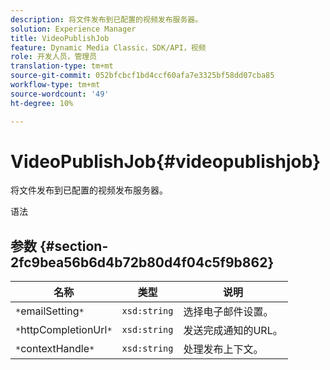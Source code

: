 ```yaml
---
description: 将文件发布到已配置的视频发布服务器。
solution: Experience Manager
title: VideoPublishJob
feature: Dynamic Media Classic，SDK/API，视频
role: 开发人员，管理员
translation-type: tm+mt
source-git-commit: 052bfcbcf1bd4ccf60afa7e3325bf58dd07cba85
workflow-type: tm+mt
source-wordcount: '49'
ht-degree: 10%

---
```



# VideoPublishJob{#videopublishjob}

将文件发布到已配置的视频发布服务器。

语法

## 参数 {#section-2fc9bea56b6d4b72b80d4f04c5f9b862}

| 名称 | 类型 | 说明 |
|---|---|---|
| `*`emailSetting`*` | `xsd:string` | 选择电子邮件设置。 |
| `*`httpCompletionUrl`*` | `xsd:string` | 发送完成通知的URL。 |
| `*`contextHandle`*` | `xsd:string` | 处理发布上下文。 |

